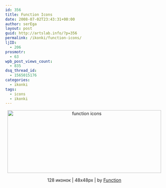 ```yaml
---
id: 356
title: Function Icons
date: 2008-07-02T23:43:31+00:00
author: serEga
layout: post
guid: http://artslab.info/?p=356
permalink: /ikonki/function-icons/
ljID:
  - 206
prosmotr:
  - 63
wpb_post_views_count:
  - 835
dsq_thread_id:
  - 1565015176
categories:
  - ikonki
tags:
  - icons
  - ikonki
---
```

<p style="text-align: center;">
  <img class="aligncenter" style="border: 0pt none;" src="{{site.img_cdn}}/functioniconsnz8.jpg" alt="function icons" width="490" height="200" />
</p>

<p style="text-align: center;">
  128 иконок | 48x48px | by <a href="http://wefunction.com/2008/07/function-free-icon-set/" target="_blank">Function</a>
</p>